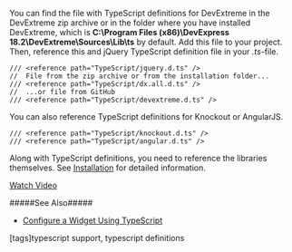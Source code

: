 You can find the file with TypeScript definitions for DevExtreme in the DevExtreme zip archive or in the folder where you have installed DevExtreme, which is **C:\Program Files (x86)\DevExpress 18.2\DevExtreme\Sources\Lib\ts** by default. Add this file to your project. Then, reference this and jQuery TypeScript definition file in your *.ts*-file.

    /// <reference path="TypeScript/jquery.d.ts" />
    //  File from the zip archive or from the installation folder...
    /// <reference path="TypeScript/dx.all.d.ts" />
    //  ...or file from GitHub
    /// <reference path="TypeScript/devextreme.d.ts" />

You can also reference TypeScript definitions for Knockout or AngularJS.

    /// <reference path="TypeScript/knockout.d.ts" />
    /// <reference path="TypeScript/angular.d.ts" />

Along with TypeScript definitions, you need to reference the libraries themselves. See [Installation](/concepts/00%20Getting%20Started/01%20Installation '/Documentation/Guide/Getting_Started/Installation/') for detailed information.

<a href="http://www.youtube.com/watch?v=-k05YGTLp4I&list=PL8h4jt35t1wjGvgflbHEH_e3b23AA30-z&index=46" class="button orange small fix-width-155" target="_blank">Watch Video</a>

#####See Also#####
- [Configure a Widget Using TypeScript](/concepts/00%20Getting%20Started/40%20TypeScript%20Support/05%20Configure%20a%20Widget.md '/Documentation/Guide/Getting_Started/TypeScript_Support/Configure_a_Widget')

[tags]typescript support, typescript definitions